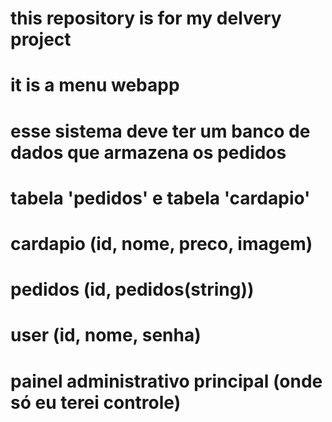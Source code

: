 # this repository is for my delvery project

# it is a menu webapp

# esse sistema deve ter um banco de dados que armazena os pedidos

# tabela 'pedidos' e tabela 'cardapio'

# cardapio (id, nome, preco, imagem)

# pedidos (id, pedidos(string))

# user (id, nome, senha)

# painel administrativo principal (onde só eu terei controle)